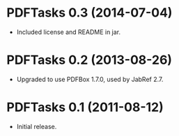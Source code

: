 PDFTasks 0.3 (2014-07-04)
=========================

- Included license and README in jar.


PDFTasks 0.2 (2013-08-26)
=========================

- Upgraded to use PDFBox 1.7.0, used by JabRef 2.7.


PDFTasks 0.1 (2011-08-12)
=========================

- Initial release.
